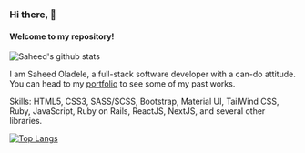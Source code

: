 ### Hi there, 👋

#### Welcome to my repository!

![Saheed's github stats](https://github-readme-stats.vercel.app/api?username=suretrust&count_private=true&show_icons=true)

I am Saheed Oladele, a full-stack software developer with a can-do attitude. You can head to my [portfolio](https://saheedoladele.com) to see some of my past works.

Skills: HTML5, CSS3, SASS/SCSS, Bootstrap, Material UI, TailWind CSS, Ruby, JavaScript, Ruby on Rails, ReactJS, NextJS, and several other libraries.

[![Top Langs](https://github-readme-stats.vercel.app/api/top-langs/?username=suretrust&layout=compact)](https://github.com/suretrust/github-readme-stats)

<!--
**suretrust/suretrust** is a ✨ _special_ ✨ repository because its `README.md` (this file) appears on your GitHub profile.

Here are some ideas to get you started:

- 🔭 I’m currently working on ...
- 🌱 I’m currently learning ...
- 👯 I’m looking to collaborate on ...
- 🤔 I’m looking for help with ...
- 💬 Ask me about ...
- 📫 How to reach me: ...
- 😄 Pronouns: ...
- ⚡ Fun fact: ...
-->
